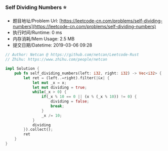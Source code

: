 
### Self Dividing Numbers :star:
- 题目地址/Problem Url: [https://leetcode-cn.com/problems/self-dividing-numbers](https://leetcode-cn.com/problems/self-dividing-numbers)
- 执行时间/Runtime: 0 ms 
- 内存消耗/Mem Usage: 2.5 MB
- 提交日期/Datetime: 2019-03-06 09:28

```rust
// Author: Netcan @ https://github.com/netcan/Leetcode-Rust
// Zhihu: https://www.zhihu.com/people/netcan

impl Solution {
    pub fn self_dividing_numbers(left: i32, right: i32) -> Vec<i32> {
        let ret = (left..=right).filter(|&x| {
            let mut _x = x;
            let mut dividing = true;
            while(_x > 0) {
                if(_x % 10 == 0 || (x % (_x % 10)) != 0) {
                    dividing = false;
                    break;
                }
                _x /= 10;
            }
            dividing
        }).collect();
        ret
    }
}


```
